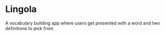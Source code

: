 # Lingola

A vocabulary building app where users get presented with a word and two definitions to pick from.
